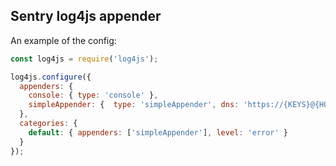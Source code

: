 ## Sentry log4js appender

An example of the config:
```javascript
const log4js = require('log4js');

log4js.configure({
  appenders: {
    console: { type: 'console' },
    simpleAppender: {  type: 'simpleAppender', dns: 'https://{KEYS}@{HOST}/{PROJECT_ID}' }
  },
  categories: {
    default: { appenders: ['simpleAppender'], level: 'error' }
  }
});
```
